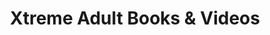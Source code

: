 ---
title: "Xtreme Adult Books & Videos"
url: /tampa/xtreme-adult-books-and-videos/
shop: erotic
---